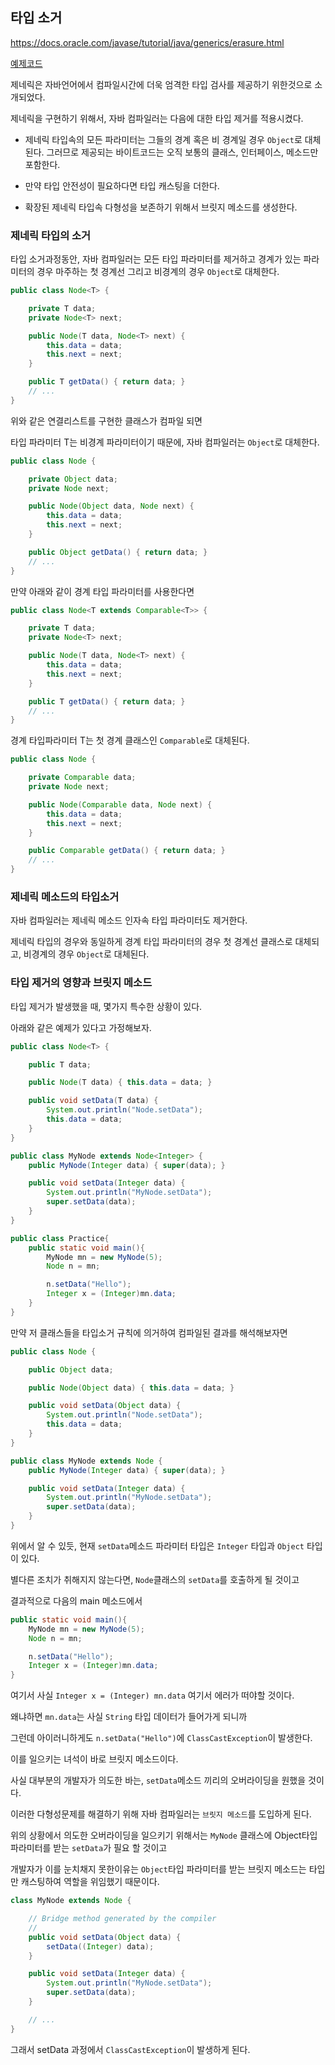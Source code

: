 ## 타입 소거

https://docs.oracle.com/javase/tutorial/java/generics/erasure.html

<a href="../src/typeerasure">예제코드</a>

제네릭은 자바언어에서 컴파일시간에 더욱 엄격한 타입 검사를 제공하기 위한것으로 소개되었다.

제네릭을 구현하기 위해서, 자바 컴파일러는 다음에 대한 타입 제거를 적용시켰다.

- 제네릭 타입속의 모든 파라미터는 그들의 경계 혹은 비 경계일 경우 `Object`로 대체된다. 그러므로 제공되는 바이트코드는 오직 보통의 클래스, 인터페이스, 메소드만 포함한다.

- 만약 타입 안전성이 필요하다면 타입 캐스팅을 더한다.

- 확장된 제네릭 타입속 다형성을 보존하기 위해서 브릿지 메소드를 생성한다.

### 제네릭 타입의 소거

타입 소거과정동안, 자바 컴파일러는 모든 타입 파라미터를 제거하고 경계가 있는 파라미터의 경우 마주하는 첫 경계선 그리고 비경계의 경우 `Object`로 대체한다.

```java
public class Node<T> {

    private T data;
    private Node<T> next;

    public Node(T data, Node<T> next) {
        this.data = data;
        this.next = next;
    }

    public T getData() { return data; }
    // ...
}
```
위와 같은 연결리스트를 구현한 클래스가 컴파일 되면

타입 파라미터 T는 비경계 파라미터이기 때문에, 자바 컴파일러는 `Object`로 대체한다.

```java
public class Node {

    private Object data;
    private Node next;

    public Node(Object data, Node next) {
        this.data = data;
        this.next = next;
    }

    public Object getData() { return data; }
    // ...
}
```

만약 아래와 같이 경계 타입 파라미터를 사용한다면

```java
public class Node<T extends Comparable<T>> {

    private T data;
    private Node<T> next;

    public Node(T data, Node<T> next) {
        this.data = data;
        this.next = next;
    }

    public T getData() { return data; }
    // ...
}
```

경계 타입파라미터 T는 첫 경계 클래스인 `Comparable`로 대체된다.

```java
public class Node {

    private Comparable data;
    private Node next;

    public Node(Comparable data, Node next) {
        this.data = data;
        this.next = next;
    }

    public Comparable getData() { return data; }
    // ...
}
```

### 제네릭 메소드의 타입소거

자바 컴파일러는 제네릭 메소드 인자속 타입 파라미터도 제거한다.

제네릭 타입의 경우와 동일하게 경계 타입 파라미터의 경우 첫 경계선 클래스로 대체되고, 비경계의 경우 `Object`로 대체된다.

### 타입 제거의 영향과 브릿지 메소드

타입 제거가 발생했을 때, 몇가지 특수한 상황이 있다.

아래와 같은 예제가 있다고 가정해보자.

```java
public class Node<T> {

    public T data;

    public Node(T data) { this.data = data; }

    public void setData(T data) {
        System.out.println("Node.setData");
        this.data = data;
    }
}
```

```java
public class MyNode extends Node<Integer> {
    public MyNode(Integer data) { super(data); }

    public void setData(Integer data) {
        System.out.println("MyNode.setData");
        super.setData(data);
    }
}
```

```java
public class Practice{
    public static void main(){
        MyNode mn = new MyNode(5);
        Node n = mn;

        n.setData("Hello");
        Integer x = (Integer)mn.data;
    }
}
```

만약 저 클래스들을 타입소거 규칙에 의거하여 컴파일된 결과를 해석해보자면

```java
public class Node {

    public Object data;

    public Node(Object data) { this.data = data; }

    public void setData(Object data) {
        System.out.println("Node.setData");
        this.data = data;
    }
}
```

```java
public class MyNode extends Node {
    public MyNode(Integer data) { super(data); }

    public void setData(Integer data) {
        System.out.println("MyNode.setData");
        super.setData(data);
    }
}
```

위에서 알 수 있듯, 현재 `setData`메소드 파라미터 타입은 `Integer` 타입과 `Object` 타입이 있다.

별다른 조치가 취해지지 않는다면, `Node`클래스의 `setData`를 호출하게 될 것이고 

결과적으로 다음의 main 메소드에서

```java
public static void main(){
    MyNode mn = new MyNode(5);
    Node n = mn;

    n.setData("Hello");
    Integer x = (Integer)mn.data;
}
```
여기서 사실 `Integer x = (Integer) mn.data` 여기서 에러가 떠야할 것이다. 

왜냐하면 `mn.data`는 사실 `String` 타입 데이터가 들어가게 되니까

그런데 아이러니하게도 `n.setData("Hello")`에 `ClassCastException`이 발생한다.

이를 일으키는 녀석이 바로 브릿지 메소드이다.

사실 대부분의 개발자가 의도한 바는, `setData`메소드 끼리의 오버라이딩을 원했을 것이다.

이러한 다형성문제를 해결하기 위해 자바 컴파일러는 `브릿지 메소드`를 도입하게 된다.

위의 상황에서 의도한 오버라이딩을 일으키기 위해서는 `MyNode` 클래스에 Object타입 파라미터를 받는 `setData`가 필요 할 것이고

개발자가 이를 눈치채지 못한이유는 `Object`타입 파라미터를 받는 브릿지 메소드는 타입만 캐스팅하여 역할을 위임했기 때문이다.

```java
class MyNode extends Node {

    // Bridge method generated by the compiler
    //
    public void setData(Object data) {
        setData((Integer) data);
    }

    public void setData(Integer data) {
        System.out.println("MyNode.setData");
        super.setData(data);
    }

    // ...
}
```
그래서 setData 과정에서 `ClassCastException`이 발생하게 된다.